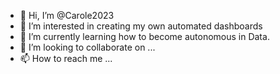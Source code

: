 - 👋 Hi, I’m @Carole2023
- 👀 I’m interested in creating my own automated dashboards
- 🌱 I’m currently learning how to become autonomous in Data.
- 💞️ I’m looking to collaborate on ...
- 📫 How to reach me ...

<!---
Carole2023/Carole2023 is a ✨ special ✨ repository because its `README.md` (this file) appears on your GitHub profile.
You can click the Preview link to take a look at your changes.
--->
